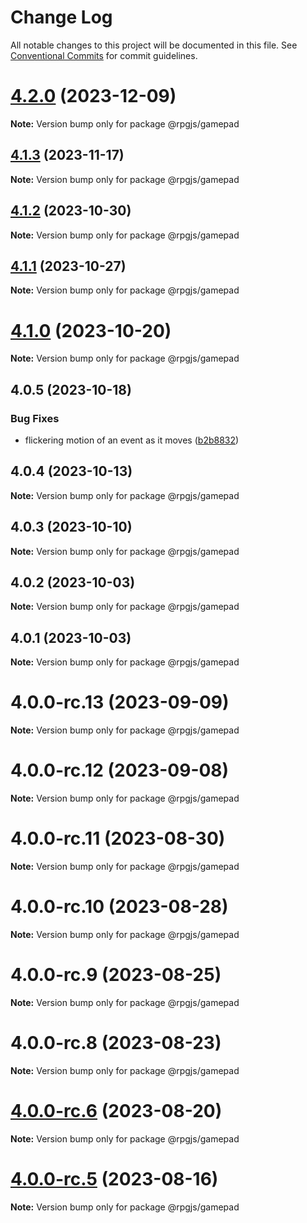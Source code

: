 # Change Log

All notable changes to this project will be documented in this file.
See [Conventional Commits](https://conventionalcommits.org) for commit guidelines.

# [4.2.0](https://github.com/RSamaium/RPG-JS/compare/v4.1.3...v4.2.0) (2023-12-09)

**Note:** Version bump only for package @rpgjs/gamepad





## [4.1.3](https://github.com/RSamaium/RPG-JS/compare/v4.1.2...v4.1.3) (2023-11-17)

**Note:** Version bump only for package @rpgjs/gamepad





## [4.1.2](https://github.com/RSamaium/RPG-JS/compare/v4.1.1...v4.1.2) (2023-10-30)

**Note:** Version bump only for package @rpgjs/gamepad





## [4.1.1](https://github.com/RSamaium/RPG-JS/compare/v4.1.0...v4.1.1) (2023-10-27)

**Note:** Version bump only for package @rpgjs/gamepad





# [4.1.0](https://github.com/RSamaium/RPG-JS/compare/v4.0.5...v4.1.0) (2023-10-20)

**Note:** Version bump only for package @rpgjs/gamepad





## 4.0.5 (2023-10-18)


### Bug Fixes

* flickering motion of an event as it moves ([b2b8832](https://github.com/RSamaium/RPG-JS/commit/b2b8832a1582933afb64c698f40d1b0e72021780))





## 4.0.4 (2023-10-13)

**Note:** Version bump only for package @rpgjs/gamepad





## 4.0.3 (2023-10-10)

**Note:** Version bump only for package @rpgjs/gamepad





## 4.0.2 (2023-10-03)

**Note:** Version bump only for package @rpgjs/gamepad





## 4.0.1 (2023-10-03)

**Note:** Version bump only for package @rpgjs/gamepad





# 4.0.0-rc.13 (2023-09-09)

**Note:** Version bump only for package @rpgjs/gamepad





# 4.0.0-rc.12 (2023-09-08)

**Note:** Version bump only for package @rpgjs/gamepad





# 4.0.0-rc.11 (2023-08-30)

**Note:** Version bump only for package @rpgjs/gamepad





# 4.0.0-rc.10 (2023-08-28)

**Note:** Version bump only for package @rpgjs/gamepad





# 4.0.0-rc.9 (2023-08-25)

**Note:** Version bump only for package @rpgjs/gamepad





# 4.0.0-rc.8 (2023-08-23)

**Note:** Version bump only for package @rpgjs/gamepad





# [4.0.0-rc.6](https://github.com/RSamaium/RPG-JS/compare/v4.0.0-rc.5...v4.0.0-rc.6) (2023-08-20)

**Note:** Version bump only for package @rpgjs/gamepad





# [4.0.0-rc.5](https://github.com/RSamaium/RPG-JS/compare/v4.0.0-rc.4...v4.0.0-rc.5) (2023-08-16)

**Note:** Version bump only for package @rpgjs/gamepad
